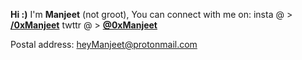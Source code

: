 **Hi :)**
I'm **Manjeet** (not groot), 
You can connect with me on:
insta @ > **[/0xManjeet](https://instagram.com/0xManjeet)**
twttr @ > [**@0xManjeet**](https://twitter.com/0xManjeet)

Postal address: heyManjeet@protonmail.com
